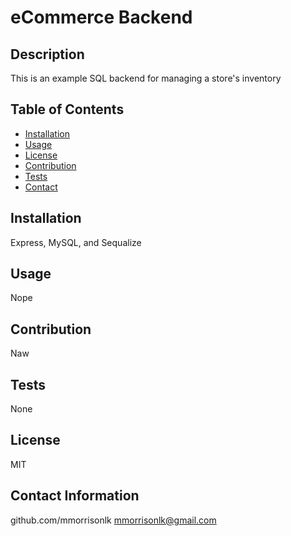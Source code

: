  
# eCommerce Backend

## Description
This is an example SQL backend for managing a store's inventory

## Table of Contents
* [Installation](#Installation)
* [Usage](#usage)
* [License](#license)
* [Contribution](#contribution)
* [Tests](#tests)
* [Contact](#contact)

## Installation
Express, MySQL, and Sequalize

## Usage
Nope

## Contribution
Naw

## Tests
None

## License
MIT

## Contact Information
github.com/mmorrisonlk
mmorrisonlk@gmail.com
